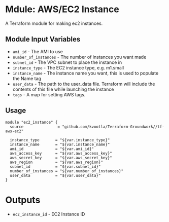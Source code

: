 Mdule: AWS/EC2 Instance
========================

A Terraform module for making ec2 instances.


Module Input Variables
----------------------

- `ami_id`               - The AMI to use
- `number_of_instances`  - The number of instances you want made
- `subnet_id`            - The VPC subnet to place the instance in
- `instance_type`        - The EC2 instance type, e.g. m1.small
- `instance_name`        - The instance name you want, this is used to populate the Name tag
- `user_data`            - The path to the user_data file. Terraform will include the contents of this file while launching the instance
- `tags`                 - A map for setting AWS tags.

Usage
-----

```hcl
module "ec2_instance" {
  source               = "github.com/kvootla/Terraform-Groundwork//tf-aws-ec2"
 
  instance_type       = "${var.instance_type}"
  instance_name       = "${var.instance_name}"
  ami_id              = "${var.ami_id}"
  aws_access_key      = "${var.aws_access_key}"
  aws_secret_key      = "${var.aws_secret_key}"
  aws_region          = "${var.aws_region}"
  subnet_id           = "${var.subnet_id}"
  number_of_instances = "${var.number_of_instances}"
  user_data           = "${var.user_data}"
}
```

Outputs
=======

- `ec2_instance_id` - EC2 Instance ID
